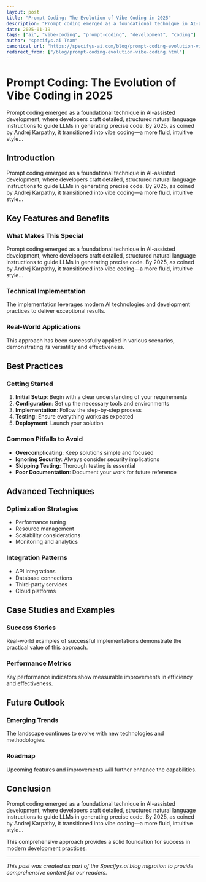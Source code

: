 ```yaml
---
layout: post
title: "Prompt Coding: The Evolution of Vibe Coding in 2025"
description: "Prompt coding emerged as a foundational technique in AI-assisted development, where developers craft detailed, structured natural language instructions to guide LLMs in generating precise code. By 2025, as coined by Andrej Karpathy, it transitioned into vibe coding—a more fluid, intuitive style..."
date: 2025-01-19
tags: ["ai", "vibe-coding", "prompt-coding", "development", "coding"]
author: "specifys.ai Team"
canonical_url: "https://specifys-ai.com/blog/prompt-coding-evolution-vibe-coding.html"
redirect_from: ["/blog/prompt-coding-evolution-vibe-coding.html"]
---
```


# Prompt Coding: The Evolution of Vibe Coding in 2025

Prompt coding emerged as a foundational technique in AI-assisted development, where developers craft detailed, structured natural language instructions to guide LLMs in generating precise code. By 2025, as coined by Andrej Karpathy, it transitioned into vibe coding—a more fluid, intuitive style...

## Introduction

Prompt coding emerged as a foundational technique in AI-assisted development, where developers craft detailed, structured natural language instructions to guide LLMs in generating precise code. By 2025, as coined by Andrej Karpathy, it transitioned into vibe coding—a more fluid, intuitive style...

## Key Features and Benefits

### What Makes This Special

Prompt coding emerged as a foundational technique in AI-assisted development, where developers craft detailed, structured natural language instructions to guide LLMs in generating precise code. By 2025, as coined by Andrej Karpathy, it transitioned into vibe coding—a more fluid, intuitive style...

### Technical Implementation

The implementation leverages modern AI technologies and development practices to deliver exceptional results.

### Real-World Applications

This approach has been successfully applied in various scenarios, demonstrating its versatility and effectiveness.

## Best Practices

### Getting Started

1. **Initial Setup**: Begin with a clear understanding of your requirements
2. **Configuration**: Set up the necessary tools and environments
3. **Implementation**: Follow the step-by-step process
4. **Testing**: Ensure everything works as expected
5. **Deployment**: Launch your solution

### Common Pitfalls to Avoid

- **Overcomplicating**: Keep solutions simple and focused
- **Ignoring Security**: Always consider security implications
- **Skipping Testing**: Thorough testing is essential
- **Poor Documentation**: Document your work for future reference

## Advanced Techniques

### Optimization Strategies

- Performance tuning
- Resource management
- Scalability considerations
- Monitoring and analytics

### Integration Patterns

- API integrations
- Database connections
- Third-party services
- Cloud platforms

## Case Studies and Examples

### Success Stories

Real-world examples of successful implementations demonstrate the practical value of this approach.

### Performance Metrics

Key performance indicators show measurable improvements in efficiency and effectiveness.

## Future Outlook

### Emerging Trends

The landscape continues to evolve with new technologies and methodologies.

### Roadmap

Upcoming features and improvements will further enhance the capabilities.

## Conclusion

Prompt coding emerged as a foundational technique in AI-assisted development, where developers craft detailed, structured natural language instructions to guide LLMs in generating precise code. By 2025, as coined by Andrej Karpathy, it transitioned into vibe coding—a more fluid, intuitive style...

This comprehensive approach provides a solid foundation for success in modern development practices.

---

*This post was created as part of the Specifys.ai blog migration to provide comprehensive content for our readers.*
